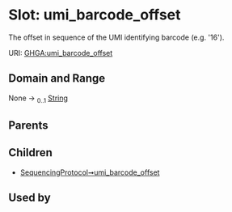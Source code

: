 
# Slot: umi_barcode_offset


The offset in sequence of the UMI identifying barcode (e.g. '16').

URI: [GHGA:umi_barcode_offset](https://w3id.org/GHGA/umi_barcode_offset)


## Domain and Range

None &#8594;  <sub>0..1</sub> [String](types/String.md)

## Parents


## Children

 *  [SequencingProtocol➞umi_barcode_offset](SequencingProtocol_umi_barcode_offset.md)

## Used by


